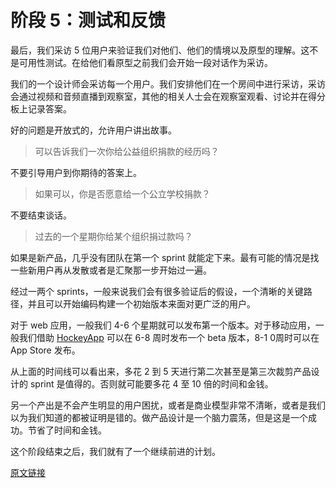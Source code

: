 # 阶段 5：测试和反馈

最后，我们采访 5 位用户来验证我们对他们、他们的情境以及原型的理解。这不是可用性测试。在给他们看原型之前我们会开始一段对话作为采访。

我们的一个设计师会采访每一个用户。我们安排他们在一个房间中进行采访，采访会通过视频和音频直播到观察室，其他的相关人士会在观察室观看、讨论并在得分板上记录答案。

好的问题是开放式的，允许用户讲出故事。

> 可以告诉我们一次你给公益组织捐款的经历吗？

不要引导用户到你期待的答案上。

> 如果可以，你是否愿意给一个公立学校捐款？

不要结束谈话。

> 过去的一个星期你给某个组织捐过款吗？

如果是新产品，几乎没有团队在第一个 sprint 就能定下来。最有可能的情况是找一些新用户再从发散或者是汇聚那一步开始过一遍。

经过一两个 sprints，一般来说我们会有很多验证后的假设，一个清晰的关键路径，并且可以开始编码构建一个初始版本来面对更广泛的用户。

对于 web 应用，一般我们 4-6 个星期就可以发布第一个版本。对于移动应用，一般我们借助 [HockeyApp](http://hockeyapp.net/) 可以在 6-8 周时发布一个 beta 版本，8-1 0周时可以在 App Store 发布。

从上面的时间线可以看出来，多花 2 到 5 天进行第二次甚至是第三次裁剪产品设计的 sprint 是值得的。否则就可能要多花 4 至 10 倍的时间和金钱。

另一个产出是不会产生明显的用户困扰，或者是商业模型非常不清晰，或者是我们以为我们知道的都被证明是错的。做产品设计是一个脑力震荡，但是这是一个成功。节省了时间和金钱。

这个阶段结束之后，我们就有了一个继续前进的计划。

[原文链接](https://thoughtbot.com/playbook/product-design-sprint/phase-5-test-and-learn)
